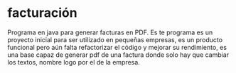# facturación
Programa en java para generar facturas en PDF.
Es te programa es un proyecto inicial para ser utilizado en pequeñas empresas, es un producto funcional pero aún falta refactorizar el código
y mejorar su rendimiento, es una base capaz de generar pdf de una factura donde solo hay que cambiar los textos, nombre logo por el de la empresa.

